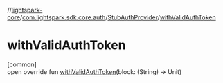 //[lightspark-core](../../../index.md)/[com.lightspark.sdk.core.auth](../index.md)/[StubAuthProvider](index.md)/[withValidAuthToken](with-valid-auth-token.md)

# withValidAuthToken

[common]\
open override fun [withValidAuthToken](with-valid-auth-token.md)(block: (String) -&gt; Unit)
